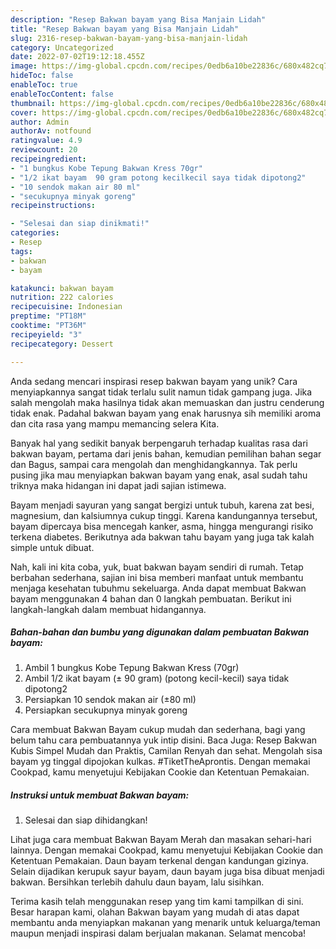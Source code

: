 ```yaml
---
description: "Resep Bakwan bayam yang Bisa Manjain Lidah"
title: "Resep Bakwan bayam yang Bisa Manjain Lidah"
slug: 2316-resep-bakwan-bayam-yang-bisa-manjain-lidah
category: Uncategorized
date: 2022-07-02T19:12:18.455Z
image: https://img-global.cpcdn.com/recipes/0edb6a10be22836c/680x482cq70/bakwan-bayam-foto-resep-utama.jpg
hideToc: false
enableToc: true
enableTocContent: false
thumbnail: https://img-global.cpcdn.com/recipes/0edb6a10be22836c/680x482cq70/bakwan-bayam-foto-resep-utama.jpg
cover: https://img-global.cpcdn.com/recipes/0edb6a10be22836c/680x482cq70/bakwan-bayam-foto-resep-utama.jpg
author: Admin
authorAv: notfound
ratingvalue: 4.9
reviewcount: 20
recipeingredient:
- "1 bungkus Kobe Tepung Bakwan Kress 70gr"
- "1/2 ikat bayam  90 gram potong kecilkecil saya tidak dipotong2"
- "10 sendok makan air 80 ml"
- "secukupnya minyak goreng"
recipeinstructions:

- "Selesai dan siap dinikmati!"
categories:
- Resep
tags:
- bakwan
- bayam

katakunci: bakwan bayam 
nutrition: 222 calories
recipecuisine: Indonesian
preptime: "PT18M"
cooktime: "PT36M"
recipeyield: "3"
recipecategory: Dessert

---
```





Anda sedang mencari inspirasi resep bakwan bayam yang unik? Cara menyiapkannya sangat tidak terlalu sulit namun tidak gampang juga. Jika salah mengolah maka hasilnya tidak akan memuaskan dan justru cenderung tidak enak. Padahal bakwan bayam yang enak harusnya sih memiliki aroma dan cita rasa yang mampu memancing selera Kita.





Banyak hal yang sedikit banyak berpengaruh terhadap kualitas rasa dari bakwan bayam, pertama dari jenis bahan, kemudian pemilihan bahan segar dan Bagus, sampai cara mengolah dan menghidangkannya. Tak perlu pusing jika mau menyiapkan bakwan bayam yang enak,      asal sudah tahu triknya maka hidangan ini dapat jadi sajian istimewa.














Bayam menjadi sayuran yang sangat bergizi untuk tubuh, karena zat besi, magnesium, dan kalsiumnya cukup tinggi. Karena kandungannya tersebut, bayam dipercaya bisa mencegah kanker, asma, hingga mengurangi risiko terkena diabetes. Berikutnya ada bakwan tahu bayam yang juga tak kalah simple untuk dibuat.






Nah, kali ini kita coba, yuk, buat bakwan bayam sendiri di rumah. Tetap berbahan sederhana, sajian ini bisa memberi manfaat untuk membantu menjaga kesehatan tubuhmu sekeluarga. Anda dapat membuat Bakwan bayam menggunakan 4 bahan dan 0 langkah pembuatan. Berikut ini langkah-langkah dalam membuat hidangannya.

<!--inarticleads1-->

##### Bahan-bahan dan bumbu yang digunakan dalam pembuatan Bakwan bayam:

1. Ambil 1 bungkus Kobe Tepung Bakwan Kress (70gr)
1. Ambil 1/2 ikat bayam (± 90 gram) (potong kecil-kecil) saya tidak dipotong2
1. Persiapkan 10 sendok makan air (±80 ml)
1. Persiapkan secukupnya minyak goreng


Cara membuat Bakwan Bayam cukup mudah dan sederhana, bagi yang belum tahu cara pembuatannya yuk intip disini. Baca Juga: Resep Bakwan Kubis Simpel Mudah dan Praktis, Camilan Renyah dan sehat. Mengolah sisa bayam yg tinggal dipojokan kulkas. #TiketTheAprontis. Dengan memakai Cookpad, kamu menyetujui Kebijakan Cookie dan Ketentuan Pemakaian. 

<!--inarticleads2-->

##### Instruksi untuk membuat Bakwan bayam:


1. Selesai dan siap dihidangkan!

Lihat juga cara membuat Bakwan Bayam Merah dan masakan sehari-hari lainnya. Dengan memakai Cookpad, kamu menyetujui Kebijakan Cookie dan Ketentuan Pemakaian. Daun bayam terkenal dengan kandungan gizinya. Selain dijadikan kerupuk sayur bayam, daun bayam juga bisa dibuat menjadi bakwan. Bersihkan terlebih dahulu daun bayam, lalu sisihkan. 

Terima kasih telah menggunakan resep yang tim kami tampilkan di sini. Besar harapan kami, olahan Bakwan bayam yang mudah di atas dapat membantu anda menyiapkan makanan yang menarik untuk keluarga/teman maupun menjadi inspirasi dalam berjualan makanan. Selamat mencoba!
